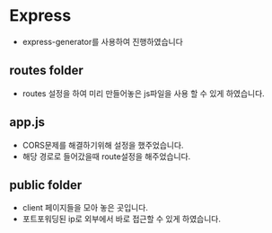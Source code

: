 # Express
  * express-generator를 사용하여 진행하였습니다

## routes folder
  * routes 설정을 하여 미리 만들어놓은 js파일을 사용 할 수 있게 하였습니다.

## app.js
  * CORS문제를 해결하기위해 설정을 했주었습니다.
  * 해당 경로로 들어갔을때 route설정을 해주었습니다.

## public folder
  * client 페이지들을 모아 놓은 곳입니다.
  * 포트포워딩된 ip로 외부에서 바로 접근할 수 있게 하였습니다.

